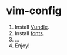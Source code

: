 vim-config
==========

1. Install [Vundle](https://github.com/gmarik/Vundle.vim).
2. Install [fonts](https://github.com/Lokaltog/powerline-fonts).
3. ...
4. Enjoy!
